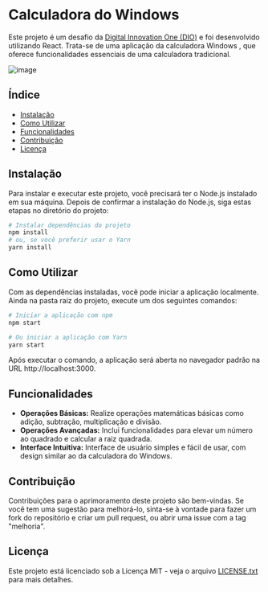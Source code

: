 # Calculadora do Windows

Este projeto é um desafio da [Digital Innovation One (DIO)](https://web.dio.me/track/formacao-react-developer) e foi desenvolvido utilizando React. Trata-se de uma aplicação da calculadora Windows , que oferece funcionalidades essenciais de uma calculadora tradicional.

![image](https://github.com/marcelo-juncken/dio-desafio-calculator/assets/24771425/953ad6f8-a8c8-468d-b564-2c2c792e9edf)

## Índice
- [Instalação](#instalação)
- [Como Utilizar](#como-utilizar)
- [Funcionalidades](#funcionalidades)
- [Contribuição](#contribuição)
- [Licença](#licença)

## Instalação

Para instalar e executar este projeto, você precisará ter o Node.js instalado em sua máquina. Depois de confirmar a instalação do Node.js, siga estas etapas no diretório do projeto:

```bash
# Instalar dependências do projeto
npm install
# ou, se você preferir usar o Yarn
yarn install
```

## Como Utilizar
Com as dependências instaladas, você pode iniciar a aplicação localmente. Ainda na pasta raiz do projeto, execute um dos seguintes comandos:

```bash
# Iniciar a aplicação com npm
npm start

# Ou iniciar a aplicação com Yarn
yarn start
```

Após executar o comando, a aplicação será aberta no navegador padrão na URL http://localhost:3000.

## Funcionalidades

- **Operações Básicas:** Realize operações matemáticas básicas como adição, subtração, multiplicação e divisão.
- **Operações Avançadas:** Inclui funcionalidades para elevar um número ao quadrado e calcular a raiz quadrada.
- **Interface Intuitiva:** Interface de usuário simples e fácil de usar, com design similar ao da calculadora do Windows.

## Contribuição

Contribuições para o aprimoramento deste projeto são bem-vindas. Se você tem uma sugestão para melhorá-lo, sinta-se à vontade para fazer um fork do repositório e criar um pull request, ou abrir uma issue com a tag "melhoria".

## Licença

Este projeto está licenciado sob a Licença MIT - veja o arquivo [LICENSE.txt](LICENSE.txt) para mais detalhes.
